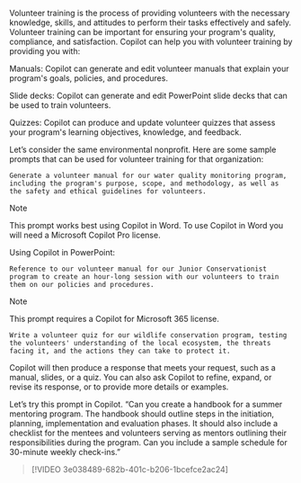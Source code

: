 
Volunteer training is the process of providing volunteers with the necessary knowledge, skills, and attitudes to perform their tasks effectively and safely. Volunteer training can be important for ensuring your program's quality, compliance, and satisfaction. Copilot can help you with volunteer training by providing you with:

Manuals: Copilot can generate and edit volunteer manuals that explain your program's goals, policies, and procedures.

Slide decks: Copilot can generate and edit PowerPoint slide decks that can be used to train volunteers.

Quizzes: Copilot can produce and update volunteer quizzes that assess your program's learning objectives, knowledge, and feedback.

Let’s consider the same environmental nonprofit. Here are some sample prompts that can be used for volunteer training for that organization:

```
Generate a volunteer manual for our water quality monitoring program, including the program's purpose, scope, and methodology, as well as the safety and ethical guidelines for volunteers.
```

>[!NOTE]
>This prompt works best using Copilot in Word. To use Copilot in Word you will need a Microsoft Copilot Pro license.

Using Copilot in PowerPoint:

```
Reference to our volunteer manual for our Junior Conservationist program to create an hour-long session with our volunteers to train them on our policies and procedures.  
```

>[!Note]
>This prompt requires a Copilot for Microsoft 365 license.

```
Write a volunteer quiz for our wildlife conservation program, testing the volunteers' understanding of the local ecosystem, the threats facing it, and the actions they can take to protect it.
```

Copilot will then produce a response that meets your request, such as a manual, slides, or a quiz. You can also ask Copilot to refine, expand, or revise its response, or to provide more details or examples.

Let’s try this prompt in Copilot. “Can you create a handbook for a summer mentoring program. The handbook should outline steps in the initiation, planning, implementation and evaluation phases. It should also include a checklist for the mentees and volunteers serving as mentors outlining their responsibilities during the program. Can you include a sample schedule for 30-minute weekly check-ins.”

>[!VIDEO 3e038489-682b-401c-b206-1bcefce2ac24]
